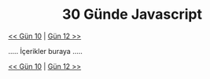 <div align="center">
  <h1>30 Günde Javascript</h1>
</div>

[<< Gün 10](../gün-10/gun-10.md) | [Gün 12 >>](../gün-12/gun-12.md)

.....
İçerikler buraya
.....

[<< Gün 10](../gün-10/gun-10.md) | [Gün 12 >>](../gün-12/gun-12.md)